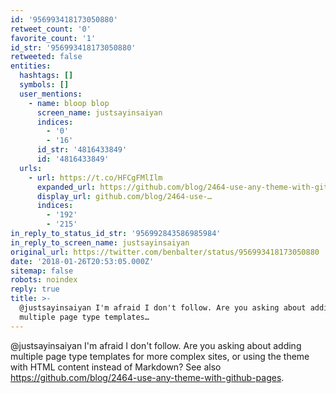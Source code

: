 ```yaml
---
id: '956993418173050880'
retweet_count: '0'
favorite_count: '1'
id_str: '956993418173050880'
retweeted: false
entities:
  hashtags: []
  symbols: []
  user_mentions:
    - name: bloop blop
      screen_name: justsayinsaiyan
      indices:
        - '0'
        - '16'
      id_str: '4816433849'
      id: '4816433849'
  urls:
    - url: https://t.co/HFCgFMlIlm
      expanded_url: https://github.com/blog/2464-use-any-theme-with-github-pages
      display_url: github.com/blog/2464-use-…
      indices:
        - '192'
        - '215'
in_reply_to_status_id_str: '956992843586985984'
in_reply_to_screen_name: justsayinsaiyan
original_url: https://twitter.com/benbalter/status/956993418173050880
date: '2018-01-26T20:53:05.000Z'
sitemap: false
robots: noindex
reply: true
title: >-
  @justsayinsaiyan I'm afraid I don't follow. Are you asking about adding
  multiple page type templates…
---
```


@justsayinsaiyan I'm afraid I don't follow. Are you asking about adding multiple page type templates for more complex sites, or using the theme with HTML content instead of Markdown? See also https://github.com/blog/2464-use-any-theme-with-github-pages.